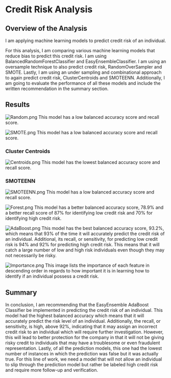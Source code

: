 # Credit Risk Analysis

## Overview of the Analysis

I am applying machine learning models to predict credit risk of an individual. 

For this analysis, I am comparing various machine learning models that reduce bias to predict this credit risk. I am using BalancedRandomForestClassifier and EasyEnsembleClassifier. I am using an oversample technique to also predict credit risk, RandomOverSampler and SMOTE. Lastly, I am using an under sampling and combinational approach to again predict credit risk, ClusterCentroids and SMOTEENN. Additionally, I am going to evaluate the performance of all these models and include the written recommendation in the summary section. 

## Results
![Random.png](Images/Random.png)
    This model has a low balanced accuracy score and recall score. 

![SMOTE.png](Images/SMOTE.png)
    This model has a low balanced accuracy score and recall score. 
    
### Cluster Centroids 
![Centroids.png](Images/Centroids.png)
    This model has the lowest balanced accuracy score and recall score. 

### SMOTEENN
![SMOTEENN.png](Images/SMOTEENN.png)
    This model has a low balanced accuracy score and recall score.

![Forest.png](Images/Forest.png)
    This model has a better balanced accuracy score, 78.9% and a better recall score of 87% for identifying low credit risk and 70% for identifying high credit risk. 

![AdaBoost.png](Images/AdaBoost.png)
    This model has the best balanced accuracy score, 93.2%, which means that 93% of the time it will accurately predict the credit risk of an individual. Additional, its recall, or sensitivity, for predicting low credit risk is 94% and 92% for predicting high credit risk. This means that it will catch a large number of low and high risk individuals even though they may not necessarily be risky. 

![Importance.png](Images/Importance.png)
    This image lists the importance of each feature in descending order in regards to how important it is in learning how to identify if an individual possess a credit risk. 
    
## Summary
In conclusion, I am recommending that the EasyEnsemble AdaBoost Classifier be implemented in predicting the credit risk of an individual. This model had the highest balanced accuracy which means that it will accurately predict the risk level of an individual. Additionally, the recall, or sensitivity, is high, above 92%, indicating that it may assign an incorrect credit risk to an individual which will require further investigation. However, this will lead to better protection for the company in that it will not be giving risky credit to individuals that may have a troublesome or even fraudulent representation. Lastly, of all the prediction models, this one had the lowest number of instances in which the prediction was false but it was actually true. For this line of work, we need a model that will not allow an individual to slip through the prediction model but rather be labeled high credit risk and require more follow-up and verification. 